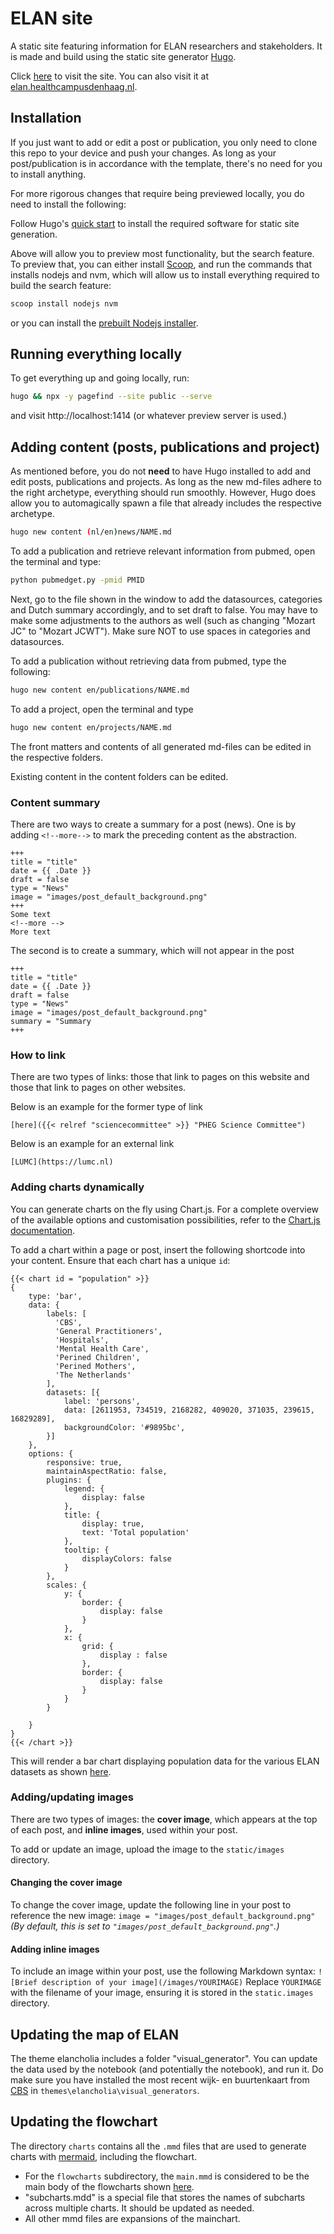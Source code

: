 # ELAN site

A static site featuring information for ELAN researchers and stakeholders.
It is made and build using the static site generator [Hugo](https://gohugo.io/).

Click [here](https://elan-dcc.github.io/) to visit the site. You can also visit it at [elan.healthcampusdenhaag.nl](https://elan.healthcampusdenhaag.nl).

## Installation
If you just want to add or edit a post or publication, you only need to clone
this repo to your device and push your changes. 
As long as your post/publication is in accordance with the
template, there's no need for you to install anything.

For more rigorous changes that require being previewed locally, you
do need to install the following:

Follow Hugo's [quick start](https://gohugo.io/getting-started/quick-start/) to
install the required software for static site generation.

Above will allow you to preview most functionality, but the search feature.
To preview that, you can either install [Scoop](https://scoop.sh/), and run the commands that installs nodejs and nvm,
which will allow us to install everything required to build the search feature:

```sh
scoop install nodejs nvm
```

or you can install the [prebuilt Nodejs installer](https://nodejs.org/en/download/prebuilt-installer).

## Running everything locally

To get everything up and going locally, run:

```sh
hugo && npx -y pagefind --site public --serve
```

and visit http://localhost:1414 (or whatever preview server is used.)


## Adding content (posts, publications and project)
As mentioned before, you do not **need** to have Hugo installed to
add and edit posts, publications and projects. As long as the new
md-files adhere to the right archetype, everything should run smoothly.
However, Hugo does allow you to automagically spawn a file that already
includes the respective archetype.

```sh
hugo new content (nl/en)news/NAME.md
```

To add a publication and retrieve relevant information from pubmed, open the terminal and type:

```sh
python pubmedget.py -pmid PMID
```

Next, go to the file shown in the window to add the datasources, categories and Dutch summary accordingly, and to set draft to false. You may have to make some adjustments to the authors as well (such as changing "Mozart JC" to "Mozart JCWT"). Make sure NOT to use spaces in categories and datasources.

To add a publication without retrieving data from pubmed, type the following:

```sh
hugo new content en/publications/NAME.md
```

To add a project, open the terminal and type

```sh
hugo new content en/projects/NAME.md
```

The front matters and contents of all generated md-files can be edited 
in the respective folders.

Existing content in the content folders can be edited.

### Content summary
There are two ways to create a summary for a post (news). One is by adding
`<!--more-->` to mark the preceding content as the abstraction.

```
+++
title = "title"
date = {{ .Date }}
draft = false
type = "News"
image = "images/post_default_background.png"
+++
Some text
<!--more -->
More text
```

The second is to create a summary, which will not appear in the post

```
+++
title = "title"
date = {{ .Date }}
draft = false
type = "News"
image = "images/post_default_background.png"
summary = "Summary
+++
```

### How to link
There are two types of links: those that link to pages on this website and those
that link to pages on other websites.

Below is an example for the former type of link
```
[here]({{< relref "sciencecommittee" >}} "PHEG Science Committee")
```

Below is an example for an external link
```
[LUMC](https://lumc.nl)
```

### Adding charts dynamically
You can generate charts on the fly using Chart.js. For a complete overview of the available options and customisation possibilities, refer to the [Chart.js documentation](https://www.chartjs.org/docs/latest/).

To add a chart within a page or post, insert the following shortcode into your content. Ensure that each chart has a unique `id`:

```
{{< chart id = "population" >}}
{
    type: 'bar',
    data: {
        labels: [
          'CBS',
          'General Practitioners',
          'Hospitals',
          'Mental Health Care',
          'Perined Children',
          'Perined Mothers',
          'The Netherlands'
        ],
        datasets: [{
            label: 'persons',
            data: [2611953, 734519, 2168282, 409020, 371035, 239615, 16829289],
            backgroundColor: '#9895bc',
        }]
    },
    options: {
        responsive: true,
        maintainAspectRatio: false,
        plugins: {
            legend: {
                display: false
            },
            title: {
                display: true,
                text: 'Total population'
            },
            tooltip: {
                displayColors: false
            }
        },
        scales: {
            y: {
                border: {
                    display: false
                }
            },
            x: {
                grid: {
                    display : false
                },
                border: {
                    display: false
                }
            }
        }

    }
}
{{< /chart >}}
```
This will render a bar chart displaying population data for the various ELAN datasets as shown [here](https://elan-dcc.github.io/about_data/).

### Adding/updating images
There are two types of images: the **cover image**, which appears at the top of each post, and **inline images**, used within your post.

To add or update an image, upload the image to the `static/images` directory. 

#### Changing the cover image
To change the cover image, update the following line in your post to reference the new image:
```image = "images/post_default_background.png"```
*(By default, this is set to ``"images/post_default_background.png"``.)*

#### Adding inline images
To include an image within your post, use the following Markdown syntax:
```![Brief description of your image](/images/YOURIMAGE)```
Replace ``YOURIMAGE`` with the filename of your image, ensuring it is stored in the ``static.images`` directory.

## Updating the map of ELAN
The theme elancholia includes a folder "visual_generator". You can
update the data used by the notebook (and potentially the notebook), and run it. Do make sure you have installed the most recent
wijk- en buurtenkaart from [CBS](https://www.cbs.nl/nl-nl/dossier/nederland-regionaal/geografische-data) in `themes\elancholia\visual_generators`.

## Updating the flowchart
The directory `charts` contains all the ``.mmd`` files that are used to generate charts with [mermaid](https://mermaid.js.org/), including the flowchart.

- For the ``flowcharts`` subdirectory, the ``main.mmd`` is considered to be the
main body of the flowcharts shown [here](https://elan-dcc.github.io/researchers/overview_getting_started/).
- "subcharts.mdd" is a special file that stores the names of subcharts across multiple charts. It should be updated as needed.
- All other mmd files are expansions of the mainchart.